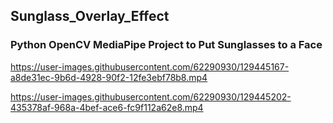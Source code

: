 <h2> Sunglass_Overlay_Effect </h2>
<h3> Python OpenCV MediaPipe Project to Put Sunglasses to a Face </h3>



https://user-images.githubusercontent.com/62290930/129445167-a8de31ec-9b6d-4928-90f2-12fe3ebf78b8.mp4



https://user-images.githubusercontent.com/62290930/129445202-435378af-968a-4bef-ace6-fc9f112a62e8.mp4


